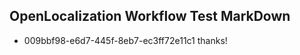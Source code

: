 ## OpenLocalization Workflow Test MarkDown
* 009bbf98-e6d7-445f-8eb7-ec3ff72e11c1 thanks!

<!--HONumber=Sep16_HO1-->


